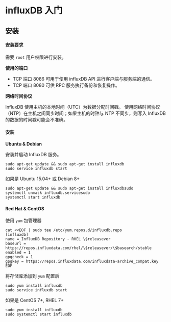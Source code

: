 # influxDB 入门

## 安装

#### 安装要求 <a href="#an-zhuang-yao-qiu" id="an-zhuang-yao-qiu"></a>

需要 `root` 用户权限进行安装。

**使用的端口**

* TCP 端口 8086 可用于使用 influxDB API 进行客户端与服务端的通信。
* TCP 端口 8080 可供 RPC 服务执行备份和恢复操作。

**网络时间协议**

InfluxDB 使用主机的本地时间（UTC）为数据分配时间戳。 使用网络时间协议（NTP）在主机之间同步时间；如果主机的时钟与 NTP 不同步，则写入 InfluxDB 的数据的时间戳可能会不准确。

#### 安装 <a href="#an-zhuang" id="an-zhuang"></a>

**Ubuntu & Debian**

安装并启动 InfluxDB 服务。

```
sudo apt-get update && sudo apt-get install influxdb
sudo service influxdb start
```

如果是 Ubuntu 15.04+ 或 Debian 8+

```
sudo apt-get update && sudo apt-get install influxdbsudo 
systemctl unmask influxdb.servicesudo 
systemctl start influxdb
```

#### Red Hat & CentOS

使用 `yum` 包管理器

```
cat <<EOF | sudo tee /etc/yum.repos.d/influxdb.repo
[influxdb]
name = InfluxDB Repository - RHEL \$releasever
baseurl = https://repos.influxdata.com/rhel/\$releasever/\$basearch/stable
enabled = 1
gpgcheck = 1
gpgkey = https://repos.influxdata.com/influxdata-archive_compat.key
EOF
```

将存储库添加到 `yum` 配置后

```
sudo yum install influxdb
sudo service influxdb start
```

如果是 CentOS 7+, RHEL 7+

```
sudo yum install influxdb
sudo systemctl start influxdb
```

